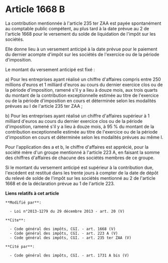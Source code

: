# Article 1668 B

La contribution mentionnée à l'article 235 ter ZAA est payée spontanément au comptable public compétent, au plus tard à la
date prévue au 2 de l'article 1668 pour le versement du solde de liquidation de l'impôt sur les sociétés. 

Elle donne lieu à un versement anticipé à la date prévue pour le paiement du dernier acompte d'impôt sur les sociétés de
l'exercice ou de la période d'imposition. 

Le montant du versement anticipé est fixé : 

a) Pour les entreprises ayant réalisé un chiffre d'affaires compris entre 250 millions d'euros et 1 milliard d'euros au cours
du dernier exercice clos ou de la période d'imposition, ramené s'il y a lieu à douze mois, aux trois quarts du montant de la
contribution exceptionnelle estimée au titre de l'exercice ou de la période d'imposition en cours et déterminée selon les
modalités prévues au I de l'article 235 ter ZAA ; 

b) Pour les entreprises ayant réalisé un chiffre d'affaires supérieur à 1 milliard d'euros au cours du dernier exercice clos
ou de la période d'imposition, ramené s'il y a lieu à douze mois, à 95 % du montant de la contribution exceptionnelle estimée
au titre de l'exercice ou de la période d'imposition en cours et déterminée selon les modalités prévues au même I. 

Pour l'application des a et b, le chiffre d'affaires est apprécié, pour la société mère d'un groupe mentionné à l'article 223
A, en faisant la somme des chiffres d'affaires de chacune des sociétés membres de ce groupe. 

Si le montant du versement anticipé est supérieur à la contribution due, l'excédent est restitué dans les trente jours à
compter de la date de dépôt du relevé de solde de l'impôt sur les sociétés mentionné au 2 de l'article 1668 et de la
déclaration prévue au 1 de l'article 223.

**Liens relatifs à cet article**

	**Modifié par**:

	  - Loi n°2013-1279 du 29 décembre 2013 - art. 20 (V)

	**Cite**:

	  - Code général des impôts, CGI. - art. 1668 (V)
	  - Code général des impôts, CGI. - art. 223 A (V)
	  - Code général des impôts, CGI. - art. 235 ter ZAA (V)

	**Cité par**:

	  - Code général des impôts, CGI. - art. 1731 A bis (V)
